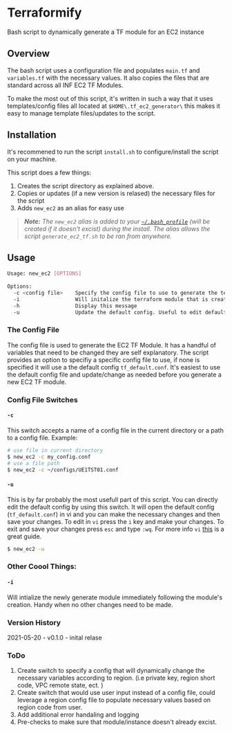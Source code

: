 # Terraformify

Bash script to dynamically generate a TF module for an EC2 instance 


## **Overview**

The bash script uses a configuration file and populates `main.tf` and `variables.tf` with the necessary values. It also copies the files that are standard across all INF EC2 TF Modules. 

To make the most out of this script, it's written in such a way that it uses templates/config files all located at `$HOME\.tf_ec2_generator\` this makes it easy to manage template files/updates to the script. 


## **Installation**
It's recommened to run the script `install.sh` to configure/install the script on your machine. 

This script does a few things: 

1. Creates the script directory as explained above. 
2. Copies or updates (if a new version is relased) the necessary files for the script
3. Adds `new_ec2` as an alias for easy use

> _**Note:** The `new_ec2` alias is added to your [`~/.bash_profile`](ttps://scriptingosx.com/2017/04/about-bash_profile-and-bashrc-on-macos/) (will be created if it doesn't excist) during the install. The alias allows the script `generate_ec2_tf.sh` to be ran from anywhere._


## **Usage**
``` bash
Usage: new_ec2 [OPTIONS]
  
Options: 
  -c <config file>    Specify the config file to use to generate the template. Can be either a file name or file path. If not specified will use ~/.tf_ec2_generator/tf_default.conf
  -i                  Will initalize the terraform module that is created from the template. 
  -h                  Display this message
  -u                  Update the default config. Useful to edit default config before each use, rather than writing a whole config each time.  
```

### **The Config File**

The config file is used to generate the EC2 TF Module. It has a handful of variables that need to be changed they are self explanatory. The script provides an option to specifiy a specific config file to use, if none is specified it will use a the default config `tf_default.conf`. It's easiest to use the default config file and update/change as needed before you generate a new EC2 TF module. 

### **Config File Switches**

#### **`-c`** 

This switch accepts a name of a config file in the current directory or a path to a config file. Example: 

``` bash
# use file in current directory 
$ new_ec2 -c my_config.conf
# use a file path
$ new_ec2 -c ~/configs/UE1TST01.conf
```

#### **`-u`**

This is by far probably the most usefull part of this script. You can directly edit the default config by using this switch. It will open the default config (`tf_default.conf`) in vi and you can make the necessary changes and then save your changes. To edit in `vi` press the `i` key and make your changes. To exit and save your changes press `esc` and type `:wq`. For more info `vi` [this](tutorialspoint.com/unix/unix-vi-editor.htm) is a great guide. 

``` bash
$ new_ec2 -u
```
### **Other Coool Things:**


#### **`-i`** 

Will intialize the newly generate module immediately following the module's creation. Handy when no other changes need to be made. 


### Version History 

2021-05-20 - v0.1.0 - inital relase 
 
### ToDo

1. Create switch to specify a config that will dynamically change the necessary variables according to region. (i.e private key, region short code, VPC remote state, ect. )
2. Create switch that would use user input instead of a config file, could leverage a region config file to populate necessary values based on region code from user. 
3. Add additional error handaling and logging 
4. Pre-checks to make sure that module/instance doesn't already excist.
